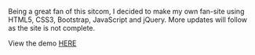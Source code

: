 Being a great fan of this sitcom, I decided to make my own fan-site using HTML5, CSS3, Bootstrap, JavaScript and jQuery. More updates will follow as the site is not complete.

View the demo [HERE](http://aditya1208.github.com/ModernFamily)
